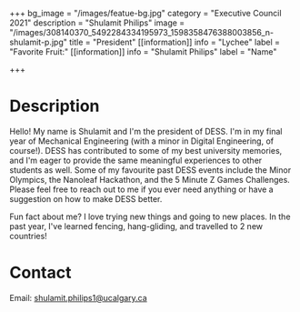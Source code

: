 +++
bg_image = "/images/featue-bg.jpg"
category = "Executive Council 2021"
description = "Shulamit Philips"
image = "/images/308140370_5492284334195973_1598358476388003856_n-shulamit-p.jpg"
title = "President"
[[information]]
info = "Lychee"
label = "Favorite Fruit:"
[[information]]
info = "Shulamit Philips"
label = "Name"

+++
# Description

Hello! My name is Shulamit and I'm the president of DESS. I'm in my final year of Mechanical Engineering (with a minor in Digital Engineering, of course!). DESS has contributed to some of my best university memories, and I'm eager to provide the same meaningful experiences to other students as well. Some of my favourite past DESS events include the Minor Olympics, the Nanoleaf Hackathon, and the 5 Minute Z Games Challenges. Please feel free to reach out to me if you ever need anything or have a suggestion on how to make DESS better.   
  
Fun fact about me? I love trying new things and going to new places. In the past year, I've learned fencing, hang-gliding, and travelled to 2 new countries!

# Contact

Email: shulamit.philips1@ucalgary.ca